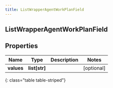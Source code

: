 ```yaml
---
title: ListWrapperAgentWorkPlanField
---
```

## ListWrapperAgentWorkPlanField

## Properties

|Name | Type | Description | Notes|
|------------ | ------------- | ------------- | -------------|
| **values** | **list[str]** |  | [optional] |
{: class="table table-striped"}


